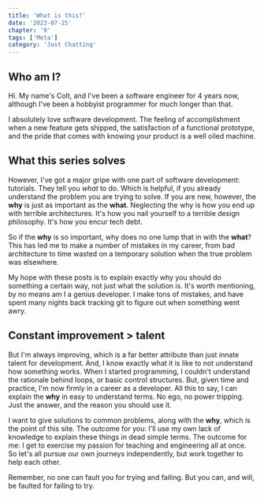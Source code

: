 ```yaml
---
title: 'What is this?'
date: '2023-07-25'
chapter: '0'
tags: ['Meta']
category: 'Just Chatting'
---
```


## Who am I?

Hi. My name's Colt, and I've been a software engineer for 4 years now, although I've been a hobbyist programmer for much longer than that. 

I absolutely love software development. The feeling of accomplishment when a new feature gets shipped, the satisfaction of a functional prototype, and the pride that comes with knowing your product is a well oiled machine. 

## What this series solves

However, I've got a major gripe with one part of software development: tutorials. They tell you *what* to do. Which is helpful, if you already understand the problem you are trying to solve. If you are new, however, the **why** is just as important as the **what**. Neglecting the why is how you end up with terrible architectures. It's how you nail yourself to a terrible design philosophy. It's how you encur tech debt.

So if the **why** is so important, why does no one lump that in with the **what**? This has led me to make a number of mistakes in my career, from bad architecture to time wasted on a temporary solution when the true problem was elsewhere.

My hope with these posts is to explain exactly why you should do something a certain way, not just what the solution is. It's worth mentioning, by no means am I a genius developer. I make tons of mistakes, and have spent many nights back tracking git to figure out when something went awry. 

## Constant improvement > talent

But I'm always improving, which is a far better attribute than just innate talent for development. And, I know exactly what it is like to not understand how something works. When I started programming, I couldn't understand the rationale behind loops, or basic control structures. But, given time and practice, I'm now firmly in a career as a developer. All this to say, I can explain the **why** in easy to understand terms. No ego, no power tripping. Just the answer, and the reason you should use it.

I want to give solutions to common problems, along with the **why**, which is the point of this site. The outcome for you: I'll use my own lack of knowledge to explain these things in dead simple terms. The outcome for me: I get to exercise my passion for teaching and engineering all at once. So let's all pursue our own journeys independently, but work together to help each other. 

Remember, no one can fault you for trying and failing. But you can, and will, be faulted for failing to try. 
